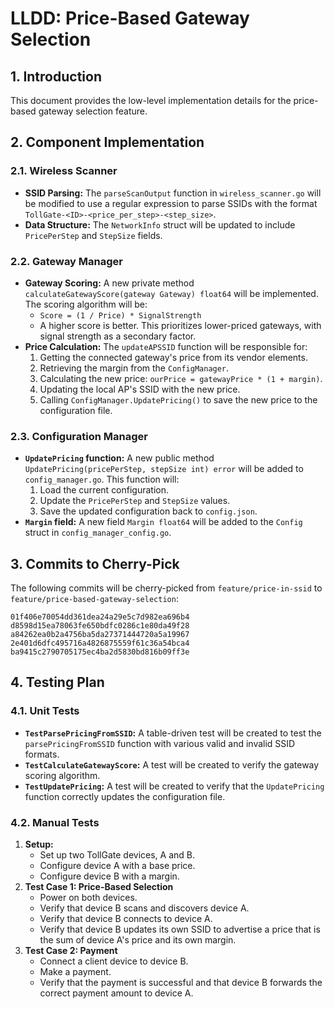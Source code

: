# LLDD: Price-Based Gateway Selection

## 1. Introduction

This document provides the low-level implementation details for the price-based gateway selection feature.

## 2. Component Implementation

### 2.1. Wireless Scanner

*   **SSID Parsing:** The `parseScanOutput` function in `wireless_scanner.go` will be modified to use a regular expression to parse SSIDs with the format `TollGate-<ID>-<price_per_step>-<step_size>`.
*   **Data Structure:** The `NetworkInfo` struct will be updated to include `PricePerStep` and `StepSize` fields.

### 2.2. Gateway Manager

*   **Gateway Scoring:** A new private method `calculateGatewayScore(gateway Gateway) float64` will be implemented. The scoring algorithm will be:
    *   `Score = (1 / Price) * SignalStrength`
    *   A higher score is better. This prioritizes lower-priced gateways, with signal strength as a secondary factor.
*   **Price Calculation:** The `updateAPSSID` function will be responsible for:
    1.  Getting the connected gateway's price from its vendor elements.
    2.  Retrieving the margin from the `ConfigManager`.
    3.  Calculating the new price: `ourPrice = gatewayPrice * (1 + margin)`.
    4.  Updating the local AP's SSID with the new price.
    5.  Calling `ConfigManager.UpdatePricing()` to save the new price to the configuration file.

### 2.3. Configuration Manager

*   **`UpdatePricing` function:** A new public method `UpdatePricing(pricePerStep, stepSize int) error` will be added to `config_manager.go`. This function will:
    1.  Load the current configuration.
    2.  Update the `PricePerStep` and `StepSize` values.
    3.  Save the updated configuration back to `config.json`.
*   **`Margin` field:** A new field `Margin float64` will be added to the `Config` struct in `config_manager_config.go`.

## 3. Commits to Cherry-Pick

The following commits will be cherry-picked from `feature/price-in-ssid` to `feature/price-based-gateway-selection`:

```
01f406e70054dd361dea24a29e5c7d982ea696b4
d8598d15ea78063fe650bdfc0286c1e80da49f28
a84262ea0b2a4756ba5da27371444720a5a19967
2e401d6dfc495716a4826875559f61c36a54bca4
ba9415c2790705175ec4ba2d5830bd816b09ff3e
```

## 4. Testing Plan

### 4.1. Unit Tests

*   **`TestParsePricingFromSSID`:** A table-driven test will be created to test the `parsePricingFromSSID` function with various valid and invalid SSID formats.
*   **`TestCalculateGatewayScore`:** A test will be created to verify the gateway scoring algorithm.
*   **`TestUpdatePricing`:** A test will be created to verify that the `UpdatePricing` function correctly updates the configuration file.

### 4.2. Manual Tests

1.  **Setup:**
    *   Set up two TollGate devices, A and B.
    *   Configure device A with a base price.
    *   Configure device B with a margin.
2.  **Test Case 1: Price-Based Selection**
    *   Power on both devices.
    *   Verify that device B scans and discovers device A.
    *   Verify that device B connects to device A.
    *   Verify that device B updates its own SSID to advertise a price that is the sum of device A's price and its own margin.
3.  **Test Case 2: Payment**
    *   Connect a client device to device B.
    *   Make a payment.
    *   Verify that the payment is successful and that device B forwards the correct payment amount to device A.